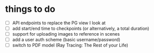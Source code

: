# things to do

- [ ] API endpoints to replace the PG view I look at
- [ ] add start/end time to checkpoints (or alternatively, a total duration)
- [ ] support for uploading images to reference in scenes
- [ ] add a user auth scheme (basic username/password)
- [ ] switch to PDF model (Ray Tracing: The Rest of your Life)
